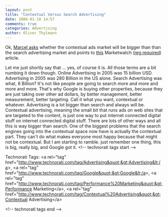 ```yaml
---
layout: post
title: "Contextual Versus Search Advertising"
date: 2006-01-18 14:57
comments: true
categories: Advertising
author: Oliver Thylmann
---
```







Ok, [Marcel asks](http://marcellomedia.blogs.com/mrb/2006/01/baby_blogs_as_a.html) whether the contextual ads market will be bigger than than the search advertising market and points to [this](http://www.marketwatch.com/news/story.asp?guid=%7B7AE0925D%2D3006%2D4152%2DAD6B%2D4F43A5AFD1A3%7D&amp;dist=rss&amp;siteid=mktw) Marketwatch ([reg required](http://www.bugmenot.com/)) article.

Let me just shortly say that ... yes, of course it is. All those terms are a bit numbing it down though. Online Advertising in 2005 was 15 billion USD. Advertising in 2005 was 280 Billion in the US alone. Search Advertising was what, 6 Billion? It's not like people are going to search more and more and more and more. That's why Google is buying other properties, because they are just taking over other ad dollars, by better management, better measurement, better targeting. Call it what you want, contextual or whatever. Advertising is a lot bigger than search and always will be. Contextual advertising, meaning the small bit that runs ads on web sites that are targeted to the content, is just one way to put internet connected digital stuff on internet connected digital stuff. There are lots of other ways and all this is way bigger than search. One of the biggest problems that the search engines going into the contextual space now have is actually the contextual part. They can't do what makes everyone most happy because that might not be contextual. But I am starting to ramble. just remember one thing, this is big, really big, and Google got it.
&lt;!-- technorati tags start --&gt;

Technorati Tags: &lt;a rel=&quot;tag&quot; href=&quot;http://www.technorati.com/tag/Advertising&quot;&gt;Advertising&lt;/a&gt;, &lt;a rel=&quot;tag&quot; href=&quot;http://www.technorati.com/tag/Google&quot;&gt;Google&lt;/a&gt;, &lt;a rel=&quot;tag&quot; href=&quot;http://www.technorati.com/tag/Performance%20Marketing&quot;&gt;Performance Marketing&lt;/a&gt;, &lt;a rel=&quot;tag&quot; href=&quot;http://www.technorati.com/tag/Contextual%20Advertising&quot;&gt;Contextual Advertising&lt;/a&gt;

&lt;!-- technorati tags end --&gt;



